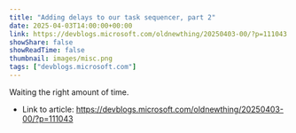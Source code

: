 ```yaml
---
title: "Adding delays to our task sequencer, part 2"
date: 2025-04-03T14:00:00+00:00
link: https://devblogs.microsoft.com/oldnewthing/20250403-00/?p=111043
showShare: false
showReadTime: false
thumbnail: images/misc.png
tags: ["devblogs.microsoft.com"]
---
```

Waiting the right amount of time.

- Link to article: https://devblogs.microsoft.com/oldnewthing/20250403-00/?p=111043